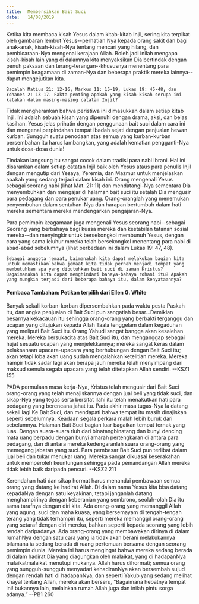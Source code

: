 ```yaml
---
title:  Membersihkan Bait Suci
date:   14/08/2019
---
```


Ketika kita membaca kisah Yesus dalam kitab-kitab Injil, sering kita terpikat oleh gambaran lembut Yesus--perhatian Nya kepada orang sakit dan bagi anak-anak, kisah-kisah-Nya tentang mencari yang hilang, dan pembicaraan-Nya mengenai kerajaan Allah. Boleh jadi inilah mengapa kisah-kisah lain yang di dalamnya kita menyaksikan Dia bertindak dengan penuh paksaan dan terang-terangan--khususnya menentang para pemimpin keagamaan di zaman-Nya dan beberapa praktik mereka lainnya--dapat mengejutkan kita.

`Bacalah Matius 21: 12-16; Markus 11: 15-19; Lukas 19: 45-48; dan Yohanes 2: 13-17. Fakta penting apakah yang kisah-kisah serupa ini katakan dalam masing-masing catatan Injil?`

Tidak mengherankan bahwa peristiwa ini dimasukkan dalam setiap kitab Injil. Ini adalah sebuah kisah yang dipenuhi dengan drama, aksi, dan belas kasihan. Yesus jelas prihatin dengan penggunaan bait suci dalam cara ini dan mengenai perpindahan tempat ibadah sejati dengan penjualan hewan kurban. Sungguh suatu penodaan atas semua yang kurban-kurban persembahan itu harus lambangkan, yang adalah kematian pengganti-Nya untuk dosa-dosa dunia!

Tindakan langsung itu sangat cocok dalam tradisi para nabi Ibrani. Hal ini disarankan dalam setiap catatan Injil baik oleh Yesus ataus para penulis Injil dengan mengutip dari Yesaya, Yeremia, dan Mazmur untuk menjelaskan apakah yang sedang terjadi dalam kisah ini. Orang mengenali Yesus sebagai seorang nabi (lihat Mat. 21: 11) dan mendatangi-Nya sementara Dia menyembuhkan dan mengajar di halaman bait suci itu setalah Dia mengusir para pedagang dan para penukar uang. Orang-oranglah yang menemukan penyembuhan dalam sentuhan-Nya dan harapan bertumbuh dalam hati mereka sementara mereka mendengarkan pengajaran-Nya.

Para pemimpin keagamaan juga mengenali Yesus seorang nabi--sebagai Seorang yang berbahaya bagi kuasa mereka dan kestabilan tatanan sosial mereka--dan menyingkir untuk bersekongkol membunuh Yesus, dengan cara yang sama leluhur mereka telah bersekongkol menentang para nabi di abad-abad sebelumnya (lihat perbedaan ini dalam Lukas 19: 47, 48).

`Sebagai anggota jemaat, baimanakah kita dapat melakukan bagian kita untuk memastikan bahwa jemaat kita tidak pernah menjadi tempat yang membutuhkan apa yang dibutuhkan bait suci di zaman Kristus? Bagaimanakah kita dapat menghindari bahaya-bahaya rohani itu? Apakah yang mungkin terjadi dari beberapa bahaya itu, dalam kenyataannya?`

#### Pembaca Tambahan: Petikan terpilih dari Ellen G. White

Banyak sekali korban-korban dipersembahkan pada waktu pesta Paskah itu, dan angka penjualan di Bait Suci pun sangatlah besar...Demikian besarnya kekacauan itu sehingga orang-orang yang berbakti terganggu dan ucapan yang ditujukan kepada Allah Taala tenggelam dalam kegaduhan yang meliputi Bait Suci itu. Orang Yahudi sangat bangga akan kesalehan mereka. Mereka bersukacita atas Bait Suci itu, dan menganggap sebagai hujat sesuatu ucapan yang menjelekkannya; mereka sangat keras dalam pelaksanaan upacara-upacara yang berhubungan dengan Bait Suci itu; akan tetapi loba akan uang sudah mengalahkan ketelitian mereka. Mereka hampir tidak sadar lagi akan berapa jauh mereka telah menyimpang dari maksud semula segala upacara yang telah ditetapkan Allah sendiri. --KSZ1 155

PADA permulaan masa kerja-Nya, Kristus telah mengusir dari Bait Suci orang-orang yang telah menajiskannya dengan jual beli yang tidak suci, dan sikap-Nya yang tegas serta bersifat Ilahi itu telah menakutkan hati para pedagang yang berencana jahat itu. Pada akhir masa tugas-Nya Ia datang sekali lagi Ke Bait Suci, dan mendapati bahwa tempat itu masih dinajiskan seperti sebelumnya. Keadaan segala perkara malah lebih buruk dari sebelumnya. Halaman Bait Suci bagian luar bagaikan tempat ternak yang luas. Dengan suara-suara riuh dari binatangbinatang dan bunyi dencing mata uang berpadu dengan bunyi amarah pertengkaran di antara para pedagang, dan di antara mereka kedengaranlah suara orang-orang yang memegang jabatan yang suci. Para pembesar Bait Suci pun terlibat dalam jual beli dan tukar menukar uang. Mereka sangat dikuasai keserakahan untuk memperoleh keuntungan sehingga pada pemandangan Allah mereka tidak lebih baik daripada pencuri. --KSZ2 211

Kerendahan hati dan sikap hormat harus menandai pembawaan semua orang yang datang ke hadirat Allah. Di dalam nama Yesus kita bisa datang kepadaNya dengan satu keyakinan, tetapi janganlah datang menghampirinya dengan keberanian yang sembrono, seolah-olah Dia itu sama tarafnya dengan diri kita. Ada orang-orang yang memanggil Allah yang agung, suci dan maha kuasa, yang bersemayam di tengah-tengah terang yang tidak terhampiri itu, seperti mereka memanggil orang-orang yang setaraf dengan diri mereka, bahkan seperti kepada seorang yang lebih rendah daripadanya. Ada orang-orang yang membawakan dirinya di dalam rumahNya dengan satu cara yang ia tidak akan berani melakukannya bilamana ia sedang berada di ruang pertemuan bersama dengan seorang pemimpin dunia. Mereka ini harus mengingat bahwa mereka sedang berada di dalam hadirat Dia yang diagungkan oleh malaikat, yang di hadapanNya malaikatmalaikat menutupi mukanya. Allah harus dihormati; semua orang yang sungguh-sungguh menyadari kehadiranNya akan bersembah sujud dengan rendah hati di hadapanNya, dan seperti Yakub yang sedang melihat khayal tentang Allah, mereka akan berseru, “Bagaimana hebatnya tempat ini! bukannya lain, melainkan rumah Allah juga dan inilah pintu sorga adanya.” --PB1 260